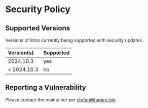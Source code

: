 # Security Policy

## Supported Versions

Versions of liitos currently being supported with security updates.

| Version(s)  | Supported |
|:------------|:----------|
| 2024.10.3   | yes       |
| < 2024.10.3 | no        |

## Reporting a Vulnerability

Please contact the maintainer per stefan@hagen.link
